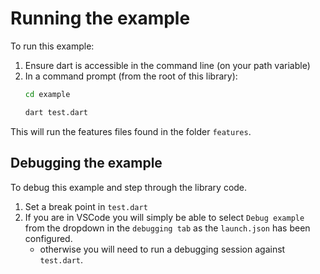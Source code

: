 # Running the example

To run this example:

1. Ensure dart is accessible in the command line (on your path variable)
2. In a command prompt (from the root of this library):
    ```bash
    cd example

    dart test.dart
    ```
This will run the features files found in the folder `features`.

## Debugging the example

To debug this example and step through the library code.

1. Set a break point in `test.dart`
2. If you are in VSCode you will simply be able to select `Debug example` from the dropdown in the `debugging tab` as the `launch.json` has been configured.
    - otherwise you will need to run a debugging session against `test.dart`.

